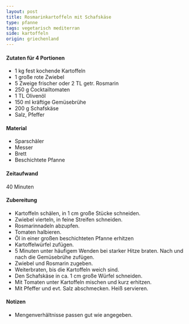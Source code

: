 ```yaml
---
layout: post
title: Rosmarinkartoffeln mit Schafskäse
type: pfanne
tags: vegetarisch mediterran
side: kartoffeln
origin: griechenland
---
```

#### Zutaten für 4 Portionen
* 1 kg fest kochende Kartoffeln
* 1 große rote Zwiebel
* 5 Zweige frischer oder 2 TL getr. Rosmarin
* 250 g Cocktailtomaten
* 1 TL Olivenöl
* 150 ml kräftige Gemüsebrühe
* 200 g Schafskäse
* Salz, Pfeffer

#### Material
* Sparschäler
* Messer
* Brett
* Beschichtete Pfanne

#### Zeitaufwand
 40 Minuten

#### Zubereitung
* Kartoffeln schälen, in 1 cm große Stücke schneiden.
* Zwiebel vierteln, in feine Streifen schneiden.
* Rosmarinnadeln abzupfen.
* Tomaten halbieren.
* Öl in einer großen beschichteten Pfanne erhitzen
* Kartoffelwürfel zufügen.
* 5 Minuten unter häufigem Wenden bei starker Hitze braten. Nach und nach die Gemüsebrühe zufügen.
* Zwiebel und Rosmarin zugeben.
* Weiterbraten, bis die Kartoffeln weich sind.
* Den Schafskäse in ca. 1 cm große Würfel schneiden.
* Mit Tomaten unter Kartoffeln mischen und kurz erhitzen.
* Mit Pfeffer und evt. Salz abschmecken. Heiß servieren.

#### Notizen
* Mengenverhältnisse passen gut wie angegeben.
